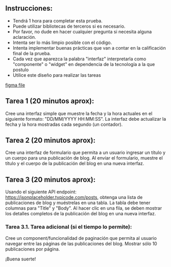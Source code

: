 ## Instrucciones:
- Tendrá 1 hora para completar esta prueba.
- Puede utilizar bibliotecas de terceros si es necesario.
- Por favor, no dude en hacer cualquier pregunta si necesita alguna aclaración.
- Intenta ser lo más limpio posible con el código.
- Intenta implementar buenas prácticas que van a contar en la calificación final de la prueba.
- Cada vez que aparezca la palabra "interfaz" interpretarla como "componente" o "widget" en dependencia de la tecnología a la que postulo
- Utilice este diseño para realizar las tareas

[figma file](https://www.figma.com/file/LhOQ7SDhDGnf1UaiAG24ji/React-JS-Trainee-Technical-Test?type=design&node-id=0%3A1&t=JCHRBJfKQmdV2t2L-1)

## Tarea 1 (20 minutos aprox):
Cree una interfaz simple que muestre la fecha y la hora actuales en el siguiente formato: "DD/MM/YYYY HH:MM:SS". La interfaz debe actualizar la fecha y la hora mostradas cada segundo (un contador).

## Tarea 2 (20 minutos aprox):
Cree una interfaz de formulario que permita a un usuario ingresar un título y un cuerpo para una publicación de blog. Al enviar el formulario, muestre el título y el cuerpo de la publicación del blog en una nueva interfaz.

## Tarea 3 (20 minutos aprox):
Usando el siguiente API endpoint: https://jsonplaceholder.typicode.com/posts, obtenga una lista de publicaciones de blog y muéstrelas en una tabla. La tabla debe tener columnas para "Title" y "Body". Al hacer clic en una fila, se deben mostrar los detalles completos de la publicación del blog en una nueva interfaz.

### Tarea 3.1. Tarea adicional (si el tiempo lo permite):
Cree un component/funcionalidad de paginación que permita al usuario navegar entre las páginas de las publicaciones del blog. Mostrar sólo 10 publicaciones por página.

¡Buena suerte!

